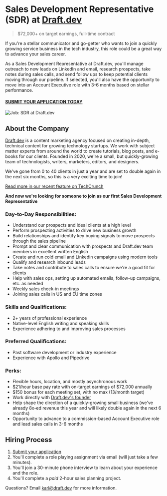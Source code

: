# Sales Development Representative (SDR) at [Draft.dev](https://draft.dev/)
> $72,000+ on target earnings, full-time contract

If you're a stellar communicator and go-getter who wants to join a quickly growing service business in the tech industry, this role could be a great way to advance your sales career.

As a Sales Development Representative at Draft.dev, you'll manage outreach to new leads on LinkedIn and email, research prospects, take notes during sales calls, and send follow ups to keep potential clients moving through our pipeline. If selected, you'll also have the opportunity to move into an Account Executive role with 3-6 months based on stellar performance.

#### [SUBMIT YOUR APPLICATION TODAY](https://airtable.com/shrhrOiSuBSYIYSZa)

![Job: SDR at Draft.dev](https://draft.dev/learn/assets/posts/promotion.png)

## About the Company
[Draft.dev](https://draft.dev/) is a content marketing agency focused on creating in-depth, technical content for growing technology startups. We work with subject matter experts from around the world to create tutorials, blog posts, and e-books for our clients. Founded in 2020, we're a small, but quickly-growing team of technologists, writers, marketers, editors, and designers.

We've gone from 0 to 40 clients in just a year and are set to double again in the next six months, so this is a very exciting time to join!

[Read more in our recent feature on TechCrunch](https://techcrunch.com/2021/07/29/draft-dev-ceo-karl-hughes-on-the-importance-of-using-experts-in-developer-marketing/)

**And now we're looking for someone to join as our first Sales Development Representative**

### Day-to-Day Responsibilities:
- Understand our prospects and ideal clients at a high level
- Perform prospecting activities to drive new business growth
- Build relationships and identify key buying signals to move prospects through the sales pipeline
- Prompt and clear communication with prospects and Draft.dev team members in excellent written English
- Create and run cold email and Linkedin campaigns using modern tools
- Qualify and research inbound leads
- Take notes and contribute to sales calls to ensure we're a good fit for clients
- Help with sales ops, setting up automated emails, follow-up campaigns, etc. as needed
- Weekly sales check-in meetings
- Joining sales calls in US and EU time zones

### Skills and Qualifications:
- 2+ years of professional experience
- Native-level English writing and speaking skills
- Experience adhering to and improving sales processes

### Preferred Qualifications: 
- Past software development or industry experience
- Experience with Apollo and Pipedrive

### Perks:
- Flexible hours, location, and mostly asynchronous work
- $21/hour base pay rate with on-target earnings of $72,000 annually
- $150 bonus for each meeting set, with no max (13/month target)
- Work directly with [Draft.dev's founder](https://www.linkedin.com/in/karllhughes)
- Help shape the direction of a quickly-growing small business (we've already 8x-ed revenue this year and will likely double again in the next 6 months)
- Opportunity to advance to a commission-based Account Executive role and lead sales calls in 3-6 months

## Hiring Process
1. [Submit your application](https://airtable.com/shrhrOiSuBSYIYSZa)
2. You'll complete a role playing assignment via email (will just take a few minutes).
3. You'll join a 30-minute phone interview to learn about your experience and the role.
4. You'll complete a *paid* 2-hour sales planning project.

Questions? Email [karl@draft.dev](mailto:karl@draft.dev) for more information.
